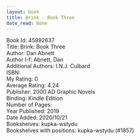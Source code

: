 ```yaml
---
layout: book
title: Brink - Book Three
date_read: None
---
```


Book Id: 45992637<br />
Title: Brink: Book Three<br />
Author: Dan Abnett<br />
Author l-f: Abnett, Dan<br />
Additional Authors: I.N.J. Culbard<br />
ISBN: <br />
My Rating: 0<br />
Average Rating: 4.24<br />
Publisher: 2000 AD Graphic Novels<br />
Binding: Kindle Edition<br />
Number of Pages: <br />
Year Published: 2019<br />
Date Added: 2020/10/21<br />
Bookshelves: kupka-wstydu<br />
Bookshelves with positions: kupka-wstydu (#1857)<br />

